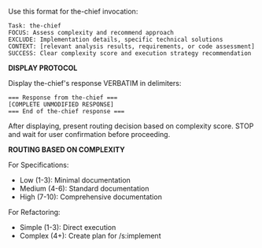 Use this format for the-chief invocation:

```
Task: the-chief
FOCUS: Assess complexity and recommend approach
EXCLUDE: Implementation details, specific technical solutions
CONTEXT: [relevant analysis results, requirements, or code assessment]
SUCCESS: Clear complexity score and execution strategy recommendation
```

**DISPLAY PROTOCOL**

Display the-chief's response VERBATIM in delimiters:
```
=== Response from the-chief ===
[COMPLETE UNMODIFIED RESPONSE]
=== End of the-chief response ===
```

After displaying, present routing decision based on complexity score.
STOP and wait for user confirmation before proceeding.

**ROUTING BASED ON COMPLEXITY**

For Specifications:
- Low (1-3): Minimal documentation
- Medium (4-6): Standard documentation  
- High (7-10): Comprehensive documentation

For Refactoring:
- Simple (1-3): Direct execution
- Complex (4+): Create plan for /s:implement